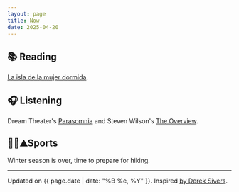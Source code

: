 ```yaml
---
layout: page
title: Now
date: 2025-04-20
---
```


## 📚 Reading
[La isla de la mujer dormida](https://www.perezreverte.com/libro/771/la-isla-de-la-mujer-dormida/).

## 🎧 Listening
Dream Theater's [Parasomnia](https://en.wikipedia.org/wiki/Parasomnia_(album)) and Steven Wilson's [The Overview](https://en.wikipedia.org/wiki/The_Overview_(album)).

## 🏃🏻⛰️Sports
Winter season is over, time to prepare for hiking.

---

Updated on {{ page.date | date: "%B %e, %Y" }}. Inspired [by Derek Sivers](https://nownownow.com/about).

